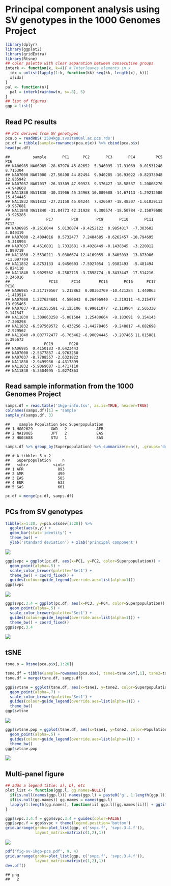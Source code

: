 Principal component analysis using SV genotypes in the 1000 Genomes
Project
================

``` r
library(dplyr)
library(ggplot2)
library(gridExtra)
library(Rtsne)
## color palette with clear separation between consecutive groups
interk <- function(x, k=4){ # Interleaves elements in x
  idx = unlist(lapply(1:k, function(kk) seq(kk, length(x), k)))
  x[idx]
}
pal <- function(n){
  pal = interk(rainbow(n, s=.8), 5)
}
## list of figures
ggp = list()
```

## Read PC results

``` r
## PCs derived from SV genotypes
pca.o = readRDS('2504kgp.svsite80al.ac.pcs.rds')
pc.df = tibble(sample=rownames(pca.o$x)) %>% cbind(pca.o$x)
head(pc.df)
```

    ##          sample       PC1      PC2       PC3       PC4         PC5       PC6
    ## NA06985 NA06985 -28.67970 45.82652  5.346095 -17.31069  0.01531248  8.715304
    ## NA07000 NA07000 -27.50498 44.82494  9.940285 -16.93022 -0.82373048 12.835942
    ## NA07037 NA07037 -26.33309 47.99923  9.376427 -18.58537  1.20808270 -4.948668
    ## NA11830 NA11830 -30.31906 45.34968 10.009688 -14.67113 -1.29212580 15.454445
    ## NA11832 NA11832 -27.21150 45.04244  7.426697 -18.48307 -1.61039113 -9.957681
    ## NA11840 NA11840 -31.04773 42.31928  9.300574 -18.50784 -2.15079680 -3.925285
    ##                PC7        PC8        PC9       PC10       PC11       PC12
    ## NA06985 -0.2616044  5.0136874 -9.4252122  0.9854817  -7.303682   4.849319
    ## NA07000 -2.4094016  0.5732477  7.2484685 -0.6262457 -10.794695  -5.318994
    ## NA07037  4.4616801  1.7332681 -0.4028449 -0.1438345  -3.220812   1.899719
    ## NA11830 -2.5530211 -3.0386674 12.4169055 -0.3405033  13.873986 -11.097704
    ## NA11832  4.8753133  4.9456603 -7.5927054  1.9382493  -5.481494   6.824110
    ## NA11840  3.9029562 -0.2502715 -3.7898774 -0.3433447  17.514216   3.246016
    ##                 PC13      PC14        PC15       PC16      PC17      PC18
    ## NA06985 -3.217170567  5.212863  0.08363769 -10.421284  1.440063 -1.419514
    ## NA07000  1.227624601  4.586043  0.26496940  -2.219311 -4.215477 13.095465
    ## NA07037 -8.281553581 -2.125106  0.99011077  -2.119904  2.565330  9.141547
    ## NA11830  1.309863258 -5.081584  1.25480664  -8.183691  9.154143 -7.200298
    ## NA11832 -6.597569572  6.433256 -1.44278405  -9.248817 -4.682698 -2.929562
    ## NA11840 -0.007772477 -6.763462 -6.90094445  -3.207465 11.015881  5.395673
    ##               PC19       PC20
    ## NA06985  0.4150183 -0.6423443
    ## NA07000 -2.5377857 -4.9763250
    ## NA07037 -8.7708557 -2.6321822
    ## NA11830 -2.9499936 -4.4317899
    ## NA11832 -5.9069087 -1.4717110
    ## NA11840 -5.3504095 -1.0274863

## Read sample information from the 1000 Genomes Project

``` r
samps.df = read.table('1kgp-info.tsv', as.is=TRUE, header=TRUE)
colnames(samps.df)[1] = 'sample'
sample_n(samps.df, 3)
```

    ##    sample Population Sex Superpopulation
    ## 1 HG02629        GWD   2             AFR
    ## 2 NA19065        JPT   2             EAS
    ## 3 HG03688        STU   1             SAS

``` r
samps.df %>% group_by(Superpopulation) %>% summarize(n=n(), .groups='drop')
```

    ## # A tibble: 5 x 2
    ##   Superpopulation     n
    ##   <chr>           <int>
    ## 1 AFR               893
    ## 2 AMR               490
    ## 3 EAS               585
    ## 4 EUR               633
    ## 5 SAS               601

``` r
pc.df = merge(pc.df, samps.df)
```

## PCs from SV genotypes

``` r
tibble(x=1:20, y=pca.o$sdev[1:20]) %>%
  ggplot(aes(x,y)) +
  geom_bar(stat='identity') + 
  theme_bw() +
  ylab('standard deviation') + xlab('principal component')
```

![](pca-1kgp_files/figure-gfm/svpc-1.png)<!-- -->

``` r
ggp$svpc = ggplot(pc.df, aes(x=PC1, y=PC2, color=Superpopulation)) +
  geom_point(alpha=.5) +
  scale_color_brewer(palette='Set1') +
  theme_bw() + coord_fixed() +
  guides(colour=guide_legend(override.aes=list(alpha=1)))
ggp$svpc
```

![](pca-1kgp_files/figure-gfm/svpc-2.png)<!-- -->

``` r
ggp$svpc.3.4 = ggplot(pc.df, aes(x=PC3, y=PC4, color=Superpopulation)) +
  geom_point(alpha=.5) +
  scale_color_brewer(palette='Set1') +
  guides(colour=guide_legend(override.aes=list(alpha=1))) + 
  theme_bw() + coord_fixed()
ggp$svpc.3.4
```

![](pca-1kgp_files/figure-gfm/svpc-3.png)<!-- -->

## tSNE

``` r
tsne.o = Rtsne(pca.o$x[,1:20])

tsne.df = tibble(sample=rownames(pca.o$x), tsne1=tsne.o$Y[,1], tsne2=tsne.o$Y[,2])
tsne.df = merge(tsne.df, samps.df)

ggp$svtsne = ggplot(tsne.df, aes(x=tsne1, y=tsne2, color=Superpopulation)) +
  geom_point(alpha=.7) +
  scale_color_brewer(palette='Set1') +
  guides(colour=guide_legend(override.aes=list(alpha=1))) + 
  theme_bw()
ggp$svtsne
```

![](pca-1kgp_files/figure-gfm/svtsne-1.png)<!-- -->

``` r
ggp$svtsne.pop = ggplot(tsne.df, aes(x=tsne1, y=tsne2, color=Population)) +
  geom_point(alpha=.5) +
  guides(colour=guide_legend(override.aes=list(alpha=1))) + 
  theme_bw()
ggp$svtsne.pop
```

![](pca-1kgp_files/figure-gfm/svtsne-2.png)<!-- -->

## Multi-panel figure

``` r
## adds a legend title: a), b), etc
plot_list <- function(ggp.l, gg.names=NULL){
  if(is.null(names(ggp.l))) names(ggp.l) = paste0('g', 1:length(ggp.l))
  if(is.null(gg.names)) gg.names = names(ggp.l)
  lapply(1:length(gg.names), function(ii) ggp.l[[gg.names[ii]]] + ggtitle(paste0(letters[ii], ')')))
}

ggp$svpc.3.4.f = ggp$svpc.3.4 + guides(color=FALSE)
ggp$svpc.f = ggp$svpc + theme(legend.position='bottom')
grid.arrange(grobs=plot_list(ggp, c('svpc.f', 'svpc.3.4.f')),
             layout_matrix=matrix(c(1,2),1))
```

![](pca-1kgp_files/figure-gfm/fig-1.png)<!-- -->

``` r
pdf('fig-sv-1kgp-pcs.pdf', 9, 4)
grid.arrange(grobs=plot_list(ggp, c('svpc.f', 'svpc.3.4.f')),
             layout_matrix=matrix(c(1,2),1))
dev.off()
```

    ## png 
    ##   2
